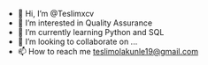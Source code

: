 - 👋 Hi, I’m @Teslimxcv
- 👀 I’m interested in Quality Assurance
- 🌱 I’m currently learning Python and SQL
- 💞️ I’m looking to collaborate on ...
- 📫 How to reach me teslimolakunle19@gmail.com

<!---
Teslimxcv/Teslimxcv is a ✨ special ✨ repository because its `README.md` (this file) appears on your GitHub profile.
You can click the Preview link to take a look at your changes.
--->
